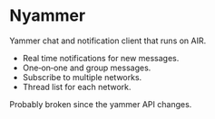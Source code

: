 Nyammer
=======

Yammer chat and notification client that runs on AIR.

* Real time notifications for new messages.
* One‐on‐one and group messages.
* Subscribe to multiple networks.
* Thread list for each network.

Probably broken since the yammer API changes.
